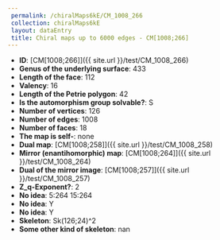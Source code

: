 ```yaml
--- 
 permalink: /chiralMaps6kE/CM_1008_266 
 collection: chiralMaps6kE
 layout: dataEntry
 title: Chiral maps up to 6000 edges - CM[1008;266]
---
```


- **ID**: [CM[1008;266]]({{ site.url }}/test/CM_1008_266)
- **Genus of the underlying surface**: 433
- **Length of the face**: 112
- **Valency**: 16
- **Length of the Petrie polygon**: 42
- **Is the automorphism group solvable?**: S
- **Number of vertices**: 126
- **Number of edges**: 1008
- **Number of faces**: 18
- **The map is self-**: none
- **Dual map**: [CM[1008;258]]({{ site.url }}/test/CM_1008_258)
- **Mirror (enantihomorphic) map**: [CM[1008;264]]({{ site.url }}/test/CM_1008_264)
- **Dual of the mirror image**: [CM[1008;257]]({{ site.url }}/test/CM_1008_257)
- **Z_q-Exponent?**: 2
- **No idea**:  5:264 15:264
- **No idea**: Y
- **No idea**: Y
- **Skeleton**: Sk(126;24)^2
- **Some other kind of skeleton**: nan
